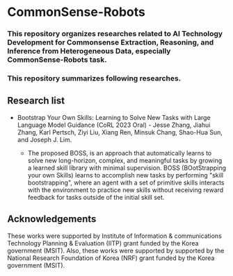 # CommonSense-Robots

### This repository organizes researches related to AI Technology Development for Commonsense Extraction, Reasoning, and Inference from Heterogeneous Data, especially CommonSense-Robots task.
### This repository summarizes following researches.

## Research list
* Bootstrap Your Own Skills: Learning to Solve New Tasks with Large Language Model Guidance (CoRL 2023 Oral) - Jesse Zhang, Jiahui Zhang, Karl Pertsch, Ziyi Liu, Xiang Ren, Minsuk Chang, Shao-Hua Sun, and Joseph J. Lim.

  * The proposed BOSS, is an approach that automatically learns to solve new long-horizon, complex, and meaningful tasks by growing a learned skill library with minimal supervision. BOSS (BOotStrapping your own Skills) learns to accomplish new tasks by performing "skill bootstrapping", where an agent with a set of primitive skills interacts with the environment to practice new skills without receiving reward feedback for tasks outside of the initial skill set.

## Acknowledgements
These works were supported by Institute of Information & communications Technology Planning & Evaluation (IITP) grant funded by the Korea government (MSIT). Also, these works were supported by supported by the National Research Foundation of Korea (NRF) grant funded by the Korea government (MSIT).
